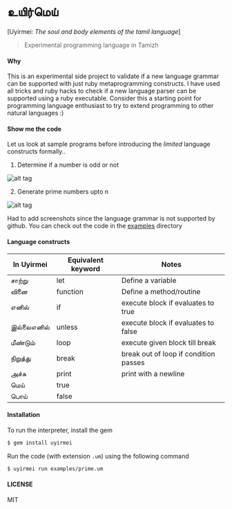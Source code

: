 # உயிர்மெய் 

[Uyirmei: *The soul and body elements of the tamil language*]

> Experimental programming language in Tamizh

#### Why

This is an experimental side project to validate if a new language grammar can be supported with just ruby metaprogramming constructs. I have used all tricks and ruby hacks to check if a new language parser can be supported using a ruby executable. Consider this a starting point for programming language enthusiast to try to extend programming to other natural languages :)

#### Show me the code

Let us look at sample programs before introducing the *limited* language constructs formally..

1. Determine if a number is odd or not

![alt tag](https://raw.githubusercontent.com/rcdexta/uyirmei/master/assets/odd_even.png)

2. Generate prime numbers upto n

![alt tag](https://raw.githubusercontent.com/rcdexta/uyirmei/master/assets/prime-sm.png)

Had to add screenshots since the language grammar is not supported by github. You can check out the code in the [examples](https://github.com/rcdexta/uyirmei/tree/master/examples) directory

#### Language constructs

| In Uyirmei  | Equivalent keyword | Notes   |
|---|---|---|
|சாற்று   | let   |  Define a variable  |
|வினை   | function  |  Define a method/routine |
|எனில்   | if  | execute block if evaluates to true  |
|இல்லைஎனில்   | unless | execute block if evaluates to false  |
| மீண்டும்   | loop | execute given block till break |
| நிறுத்து   | break | break out of loop if condition passes |
| அச்சு   | print | print with a newline |
| மெய்   | true |  |
| பொய்   | false | |

#### Installation

To run the interpreter, install the gem

```bash
$ gem install uyirmei
```

Run the code (with extension `.um`) using the following command

```bash
$ uyirmei run examples/prime.um
```

#### LICENSE
 
MIT

